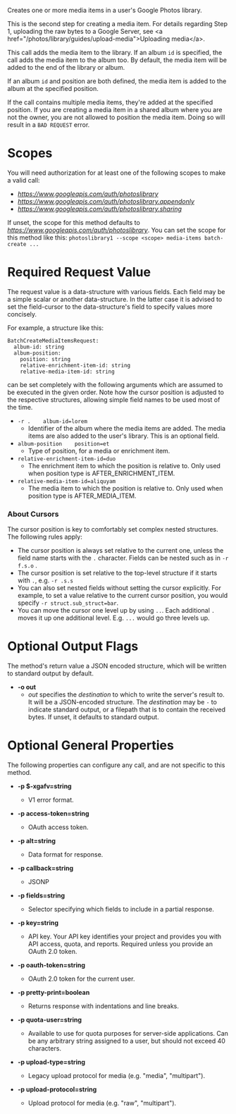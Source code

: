 Creates one or more media items in a user&#39;s Google Photos library.

This is the second step for creating a media item. For details regarding
Step 1, uploading the raw bytes to a Google Server, see
&lt;a href=&#34;/photos/library/guides/upload-media&#34;&gt;Uploading media&lt;/a&gt;.

This call adds the media item to the library. If an album `id` is
specified, the call adds the media item to the album too. By default, the
media item will be added to the end of the library or album.

If an album `id` and position are both defined, the media item is
added to the album at the specified position.

If the call contains multiple media items, they&#39;re added at the specified
position.
If you are creating a media item in a shared album where you are not the
owner, you are not allowed to position the media item. Doing so will result
in a `BAD REQUEST` error.
# Scopes

You will need authorization for at least one of the following scopes to make a valid call:

* *https://www.googleapis.com/auth/photoslibrary*
* *https://www.googleapis.com/auth/photoslibrary.appendonly*
* *https://www.googleapis.com/auth/photoslibrary.sharing*

If unset, the scope for this method defaults to *https://www.googleapis.com/auth/photoslibrary*.
You can set the scope for this method like this: `photoslibrary1 --scope <scope> media-items batch-create ...`
# Required Request Value

The request value is a data-structure with various fields. Each field may be a simple scalar or another data-structure.
In the latter case it is advised to set the field-cursor to the data-structure's field to specify values more concisely.

For example, a structure like this:
```
BatchCreateMediaItemsRequest:
  album-id: string
  album-position:
    position: string
    relative-enrichment-item-id: string
    relative-media-item-id: string

```

can be set completely with the following arguments which are assumed to be executed in the given order. Note how the cursor position is adjusted to the respective structures, allowing simple field names to be used most of the time.

* `-r .    album-id=lorem`
    - Identifier of the album where the media items are added. The media items
        are also added to the user&#39;s library. This is an optional field.
* `album-position    position=et`
    - Type of position, for a media or enrichment item.
* `relative-enrichment-item-id=duo`
    - The enrichment item to which the position is relative to.
        Only used when position type is AFTER_ENRICHMENT_ITEM.
* `relative-media-item-id=aliquyam`
    - The media item to which the position is relative to.
        Only used when position type is AFTER_MEDIA_ITEM.



### About Cursors

The cursor position is key to comfortably set complex nested structures. The following rules apply:

* The cursor position is always set relative to the current one, unless the field name starts with the `.` character. Fields can be nested such as in `-r f.s.o` .
* The cursor position is set relative to the top-level structure if it starts with `.`, e.g. `-r .s.s`
* You can also set nested fields without setting the cursor explicitly. For example, to set a value relative to the current cursor position, you would specify `-r struct.sub_struct=bar`.
* You can move the cursor one level up by using `..`. Each additional `.` moves it up one additional level. E.g. `...` would go three levels up.


# Optional Output Flags

The method's return value a JSON encoded structure, which will be written to standard output by default.

* **-o out**
    - *out* specifies the *destination* to which to write the server's result to.
      It will be a JSON-encoded structure.
      The *destination* may be `-` to indicate standard output, or a filepath that is to contain the received bytes.
      If unset, it defaults to standard output.
# Optional General Properties

The following properties can configure any call, and are not specific to this method.

* **-p $-xgafv=string**
    - V1 error format.

* **-p access-token=string**
    - OAuth access token.

* **-p alt=string**
    - Data format for response.

* **-p callback=string**
    - JSONP

* **-p fields=string**
    - Selector specifying which fields to include in a partial response.

* **-p key=string**
    - API key. Your API key identifies your project and provides you with API access, quota, and reports. Required unless you provide an OAuth 2.0 token.

* **-p oauth-token=string**
    - OAuth 2.0 token for the current user.

* **-p pretty-print=boolean**
    - Returns response with indentations and line breaks.

* **-p quota-user=string**
    - Available to use for quota purposes for server-side applications. Can be any arbitrary string assigned to a user, but should not exceed 40 characters.

* **-p upload-type=string**
    - Legacy upload protocol for media (e.g. &#34;media&#34;, &#34;multipart&#34;).

* **-p upload-protocol=string**
    - Upload protocol for media (e.g. &#34;raw&#34;, &#34;multipart&#34;).
